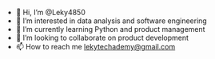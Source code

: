 - 👋 Hi, I’m @Leky4850
- 👀 I’m interested in data analysis and software engineering
- 🌱 I’m currently learning Python and product management
- 💞️ I’m looking to collaborate on product development
- 📫 How to reach me lekytechademy@gmail.com

<!---
Leky4850/Leky4850 is a ✨ special ✨ repository because its `README.md` (this file) appears on your GitHub profile.
You can click the Preview link to take a look at your changes.
--->
